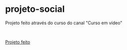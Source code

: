 # projeto-social
Projeto feito através do curso do canal "Curso em vídeo"

<br>

<a href="https://guilherme-possebon.github.io/Projeto-social/html/index.html">Projeto feito</a>